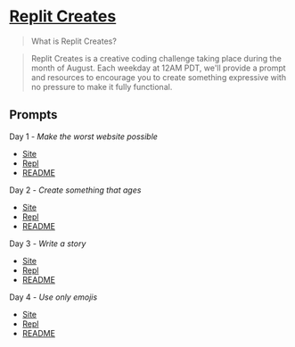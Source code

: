 # [Replit Creates](https://creates.replit.com/)

> What is Replit Creates?

> Replit Creates is a creative coding challenge taking place during the month of August. Each weekday at 12AM PDT, we'll provide a prompt and resources to encourage you to create something expressive with no pressure to make it fully functional.

## Prompts
Day 1 - *Make the worst website possible*
* [Site](https://day1-create2022.malted.repl.co)
* [Repl](https://replit.com/@malted/day1-create2022?v=1)
* [README](https://github.com/ma1ted/replit-creates/tree/main/1.the-worst-website-possible#readme)

Day 2 - *Create something that ages*
* [Site](https://day2-create2022.malted.repl.co)
* [Repl](https://replit.com/@malted/day2-create2022?v=1)
* [README](https://github.com/ma1ted/replit-creates/tree/main/2.something-that-ages#readme)

Day 3 - *Write a story*
* [Site](https://day3-create2022.malted.repl.co)
* [Repl](https://replit.com/@malted/day3-create2022?v=1)
* [README](https://github.com/ma1ted/replit-creates/tree/main/3.write-a-story#readme)

Day 4 - *Use only emojis*
* [Site](https://day4-create2022.malted.repl.co)
* [Repl](https://replit.com/@malted/day4-create2022?v=1)
* [README](https://github.com/ma1ted/replit-creates/tree/main/4.use-only-emojis#readme)
